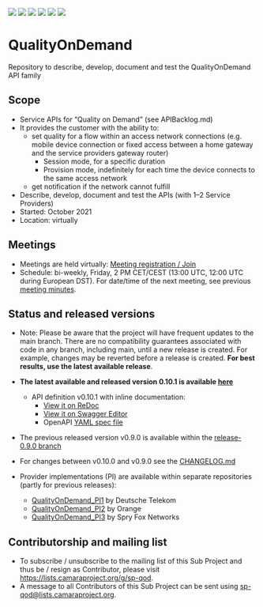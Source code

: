<a href="https://github.com/camaraproject/QualityOnDemand/commits/" title="Last Commit"><img src="https://img.shields.io/github/last-commit/camaraproject/QualityOnDemand?style=plastic"></a>
<a href="https://github.com/camaraproject/QualityOnDemand/issues" title="Open Issues"><img src="https://img.shields.io/github/issues/camaraproject/QualityOnDemand?style=plastic"></a>
<a href="https://github.com/camaraproject/QualityOnDemand/pulls" title="Open Pull Requests"><img src="https://img.shields.io/github/issues-pr/camaraproject/QualityOnDemand?style=plastic"></a>
<a href="https://github.com/camaraproject/QualityOnDemand/graphs/contributors" title="Contributors"><img src="https://img.shields.io/github/contributors/camaraproject/QualityOnDemand?style=plastic"></a>
<a href="https://github.com/camaraproject/QualityOnDemand" title="Repo Size"><img src="https://img.shields.io/github/repo-size/camaraproject/QualityOnDemand?style=plastic"></a>
<a href="https://github.com/camaraproject/QualityOnDemand/blob/main/documentation/LICENSE.APACHE2.0" title="License"><img src="https://img.shields.io/badge/License-Apache%202.0-green.svg?style=plastic"></a>

# QualityOnDemand

Repository to describe, develop, document and test the QualityOnDemand API family

## Scope

* Service APIs for “Quality on Demand” (see APIBacklog.md)
* It provides the customer with the ability to:  
  * set quality for a flow within an access network connections (e.g. mobile device connection or fixed access between a home gateway and the service providers gateway router)
      * Session mode, for a specific duration
      * Provision mode, indefinitely for each time the device connects to the same access network
  * get notification if the network cannot fulfill  
* Describe, develop, document and test the APIs (with 1–2 Service Providers)  
* Started: October 2021
* Location: virtually  

## Meetings

* Meetings are held virtually: [Meeting registration / Join](https://zoom-lfx.platform.linuxfoundation.org/meeting/94112812156?password=f238d6af-c959-48d7-a862-abdb3c648e40)
* Schedule: bi-weekly, Friday, 2 PM CET/CEST (13:00 UTC, 12:00 UTC during European DST). For date/time of the next meeting, see previous [meeting minutes](https://wiki.camaraproject.org/x/0AOeAQ).

## Status and released versions

* Note: Please be aware that the project will have frequent updates to the main branch. There are no compatibility guarantees associated with code in any branch, including main, until a new release is created. For example, changes may be reverted before a release is created. **For best results, use the latest available release**.

* **The latest available and released version 0.10.1 is available [here](https://github.com/camaraproject/QualityOnDemand/tree/release-0.10.1)**
  - API definition v0.10.1 with inline documentation:
    - [View it on ReDoc](https://redocly.github.io/redoc/?url=https://raw.githubusercontent.com/camaraproject/QualityOnDemand/release-0.10.1/code/API_definitions/qod-api.yaml&nocors)
    - [View it on Swagger Editor](https://editor.swagger.io/?url=https://raw.githubusercontent.com/camaraproject/QualityOnDemand/release-0.10.1/code/API_definitions/qod-api.yaml)
    - OpenAPI [YAML spec file](https://github.com/camaraproject/QualityOnDemand/blob/release-0.10.1/code/API_definitions/qod-api.yaml)
   
* The previous released version v0.9.0 is available within the [release-0.9.0 branch](https://github.com/camaraproject/QualityOnDemand/tree/release-0.9.0)
* For changes between v0.10.0 and v0.9.0 see the [CHANGELOG.md](https://github.com/camaraproject/QualityOnDemand/blob/main/CHANGELOG.md)
  
* Provider implementations (PI) are available within separate repositories (partly for previous releases):

  * [QualityOnDemand_PI1](https://github.com/camaraproject/QualityOnDemand_PI1) by Deutsche Telekom
  * [QualityOnDemand_PI2](https://github.com/camaraproject/QualityOnDemand_PI2) by Orange
  * [QualityOnDemand_PI3](https://github.com/camaraproject/QualityOnDemand_PI3) by Spry Fox Networks

## Contributorship and mailing list

* To subscribe / unsubscribe to the mailing list of this Sub Project and thus be / resign as Contributor, please visit <https://lists.camaraproject.org/g/sp-qod>.
* A message to all Contributors of this Sub Project can be sent using <sp-qod@lists.camaraproject.org>.
